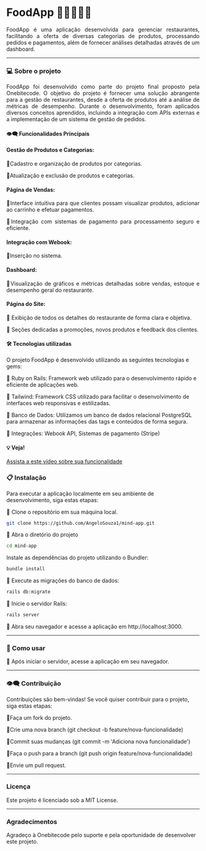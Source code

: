 # FoodApp 🍔🍟🍕🌭🍻

<div align="justify">
FoodApp é uma aplicação desenvolvida para gerenciar restaurantes, facilitando a oferta de diversas categorias de produtos, processando pedidos e pagamentos, além de fornecer análises detalhadas através de um dashboard.

---

</div>

### 💻  Sobre o projeto

<div align="justify">
FoodApp foi desenvolvido como parte do projeto final proposto pela Onebitecode. O objetivo do projeto é fornecer uma solução abrangente para a gestão de restaurantes, desde a oferta de produtos até a análise de métricas de desempenho. Durante o desenvolvimento, foram aplicados diversos conceitos aprendidos, incluindo a integração com APIs externas e a implementação de um sistema de gestão de pedidos.


#### 👁️‍🗨️ Funcionalidades Principais

#### Gestão de Produtos e Categorias:

🔹Cadastro e organização de produtos por categorias.

🔹Atualização e exclusão de produtos e categorias.

#### Página de Vendas:

🔹Interface intuitiva para que clientes possam visualizar produtos, adicionar ao carrinho e efetuar pagamentos.

🔹Integração com sistemas de pagamento para processamento seguro e eficiente.

#### Integração com Webook:

🔹Inserção no sistema.

#### Dashboard:

🔹Visualização de gráficos e métricas detalhadas sobre vendas, estoque e desempenho geral do restaurante.

#### Página do Site:

🔹 Exibição de todos os detalhes do restaurante de forma clara e objetiva.

🔹 Seções dedicadas a promoções, novos produtos e feedback dos clientes.
</div>

####  🛠 Tecnologias utilizadas
 O projeto FoodApp é desenvolvido utilizando as seguintes tecnologias e gems:
  
  🔹 Ruby on Rails: Framework web utilizado para o desenvolvimento rápido e eficiente de aplicações web.
  
  🔹 Tailwind: Framework CSS utilizado para facilitar o desenvolvimento de interfaces web responsivas e estilizadas.
  
  🔹 Banco de Dados: Utilizamos um banco de dados relacional PostgreSQL para armazenar as informações das tags e conteúdos de forma segura.
  
  🔹 Integrações: Webook API, Sistemas de pagamento (Stripe)
  
  


#### 💡 Veja!

[Assista a este vídeo sobre sua funcionalidade](https://github.com/AngeloSouza1/food-app/assets/104176076/3b60eb49-6b2c-4659-b585-27d54913c5b1)

 ### 📋 Instalação
 Para executar a aplicação localmente em seu ambiente de desenvolvimento, siga estas etapas:

 🔹 Clone o repositório em sua máquina local.

  ```bash
git clone https://github.com/AngeloSouza1/mind-app.git
```
 🔹 Abra o diretório do projeto

  ```bash
cd mind-app
```
 Instale as dependências do projeto utilizando o Bundler:

  ```bash
bundle install
```
 🔹 Execute as migrações do banco de dados:

  ```bash
rails db:migrate
```

 🔹 Inicie o servidor Rails:

  ```bash
rails server
```

 🔹 Abra seu navegador e acesse a aplicação em http://localhost:3000.


---
 ### 🚀 Como usar

🔹 Após iniciar o servidor, acesse a aplicação em seu navegador.

<p>

  ---
  
### 👁️‍🗨️ Contribuição

Contribuições são bem-vindas! Se você quiser contribuir para o projeto, siga estas etapas:

🔹Faça um fork do projeto.

🔹Crie uma nova branch (git checkout -b feature/nova-funcionalidade)

🔹Commit suas mudanças (git commit -m 'Adiciona nova funcionalidade')

🔹Faça o push para a branch (git push origin feature/nova-funcionalidade)

🔹Envie um pull request.

---

### Licença
Este projeto é licenciado sob a MIT License.

---
### Agradecimentos

Agradeço à Onebitecode pelo suporte e pela oportunidade de desenvolver este projeto. 



